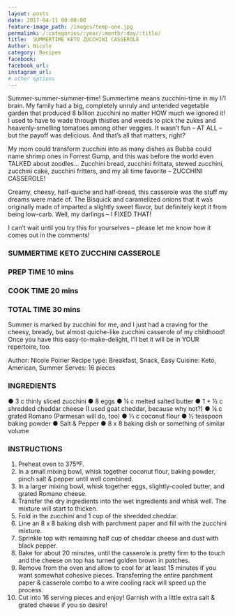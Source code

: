 ```yaml
---
layout: posts
date: 2017-04-11 00:00:00
feature-image_path: /images/temp-one.jpg
permalink: /:categories/:year/:month/:day/:title/
title:  SUMMERTIME KETO ZUCCHINI CASSEROLE
Author: Nicole
category: Recipes
facebook:
facebook_url:
instagram_url:
# other options
---
```


Summer-summer-summer-time! Summertime means zucchini-time in my li’l brain. My family had a big, completely unruly and untended vegetable garden that produced 8 billion zucchini no matter HOW much we ignored it! I used to have to wade through thistles and weeds to pick the zukes and heavenly-smelling tomatoes among other veggies. It wasn’t fun – AT ALL – but the payoff was delicious. And that’s all that matters, right?

My mom could transform zucchini into as many dishes as Bubba could name shrimp ones in Forrest Gump, and this was before the world even TALKED about zoodles… Zucchini bread, zucchini frittata, stewed zucchini, zucchini cake, zucchini fritters, and my all time favorite – ZUCCHINI CASSEROLE!

Creamy, cheesy, half-quiche and half-bread, this casserole was the stuff my dreams were made of. The Bisquick and caramelized onions that it was originally made of imparted a slightly sweet flavor, but definitely kept it from being low-carb. Well, my darlings – I FIXED THAT!

I can’t wait until you try this for yourselves – please let me know how it comes out in the comments!


### SUMMERTIME KETO ZUCCHINI CASSEROLE

### PREP TIME 10 mins
### COOK TIME 20 mins
### TOTAL TIME 30 mins


Summer is marked by zucchini for me, and I just had a craving for the cheesy, bready, but almost quiche-like zucchini casserole of my childhood! Once you have this easy-to-make-delight, I’ll bet it will be in YOUR repertoire, too.

Author: Nicole Poirier
Recipe type: Breakfast, Snack, Easy
Cuisine: Keto, American, Summer
Serves: 16 pieces


### INGREDIENTS

●	3 c thinly sliced zucchini
●	8 eggs
●	¼ c melted salted butter
●	1 + ½ c shredded cheddar cheese (I used goat cheddar, because why not?)
●	¼ c grated Romano (Parmesan will do, too)
●	⅓ c coconut flour
●	½ teaspoon baking powder
●	Salt & Pepper
●	8 x 8 baking dish or something of similar volume


### INSTRUCTIONS

1.	Preheat oven to 375ºF.
2.	In a small mixing bowl, whisk together coconut flour, baking powder, pinch salt & pepper until well combined.
3.	In a larger mixing bowl, whisk together eggs, slightly-cooled butter, and grated Romano cheese.
4.	Transfer the dry ingredients into the wet ingredients and whisk well. The mixture will start to thicken.
5.	Fold in the zucchini and 1 cup of the shredded cheddar.
6.	Line an 8 x 8 baking dish with parchment paper and fill with the zucchini mixture.
7.	Sprinkle top with remaining half cup of cheddar cheese and dust with black pepper.
8.	Bake for about 20 minutes, until the casserole is pretty firm to the touch and the cheese on top has turned golden brown in patches.
9.	Remove from the oven and allow to cool for at least 15 minutes if you want somewhat cohesive pieces. Transferring the entire parchment paper & casserole combo to a wire cooling rack will speed up the process.
10.	Cut into 16 serving pieces and enjoy! Garnish with a little extra salt & grated cheese if you so desire!
